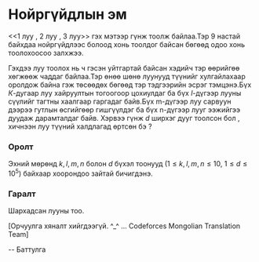 Нойргүйдлын эм
==============

<<1 луу , 2 луу , 3 луу>> гэх мэтээр гүнж тоолж байлаа.Тэр 9 настай байхдаа нойргүйдлээс болоод хонь тоолдог байсан бөгөөд одоо хонь тоолохоосоо залхжээ.

Гэхдээ луу тоолох нь ч гэсэн уйтгартай байсан хэдийч тэр өөрийгөө хөгжөөж чаддаг байлаа.Тэр өнөө шөнө луунууд түүнийг хулгайлахаар оролдож байна гэж төсөөдөх бөгөөд тэр тэдгээрийн эсрэг тэмцэнэ.Бүх $К$-дугаар луу хайруултын тогоогоор цохиулдаг ба бүх $l$-дүгээр лууны сүүлийг  тагтны хаалгаар гаргадаг байв.Бүх m-дүгээр луу сарвуун дээрээ гутлын өсгийгөөр гишгүүлдэг ба бүх n-дүгээр лууг ээжийгээ дуудаж дарамталдаг байв.
Хэрвээ гүнж $d$ ширхэг дууг тоолсон бол , хичнээн луу түүний халдлагад өртсөн бэ ?

### Оролт
Эхний мөрөнд $k$, $l$, $m$, $n$ болон $d$ бүхэл тоонууд ($1 ≤ k$, $l$, $m$, $n ≤ 10$, $1 ≤ d ≤ 10^5$) байхаар хоорондоо зайтай бичигдэнэ.

### Гаралт
Шархадсан лууны тоо.

[Орчуулга хяналт хийгдээгүй. ^_^ ... Codeforces Mongolian Translation Team]

-- Баттулга
